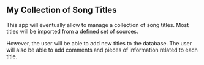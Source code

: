 ## My Collection of Song Titles

This app will eventually allow to manage a collection of song titles. 
Most titles will be imported from a defined set of sources. 

However, the user will  be able to add new titles to the database. The user will also be able to add comments and 
pieces of information related to each title.